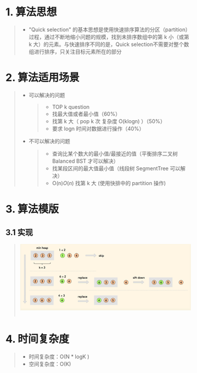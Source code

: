 # 1. 算法思想

> - "Quick selection" 的基本思想是使用快速排序算法的分区（partition）过程，通过不断地缩小问题的规模，找到未排序数组中的第 k 小（或第 k 大）的元素。与快速排序不同的是，Quick selection不需要对整个数组进行排序，只关注目标元素所在的部分


# 2. 算法适用场景

> - 可以解决的问题
>
>   > - TOP k question 
>   > - 找最大值或者最小值（60%）
>   > - 找第 k 大（ pop k 次 复杂度 O(klogn) ）（50%）
>   > - 要求 logn 时间对数据进行操作（40%）
>
> - 不可以解决的问题
>
>   > - 查询比某个数大的最小值/最接近的值（平衡排序二叉树 Balanced BST 才可以解决）
>   > - 找某段区间的最大值最小值（线段树 SegmentTree 可以解决）
>   > - O(n)*O*(*n*) 找第 k 大 (使用快排中的 partition 操作)

# 3. 算法模版

## 3.1 实现

> ![image-20240613154401978](Heap.assets/image-20240613154401978.png)
>
> ```java
> ```
>
> 



# 4. 时间复杂度

> - 时间复杂度：O(N * logK )
> - 空间复杂度：O(K)

